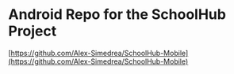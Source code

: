 # Android Repo for the SchoolHub Project

[https://github.com/Alex-Simedrea/SchoolHub-Mobile](https://github.com/Alex-Simedrea/SchoolHub-Mobile)
